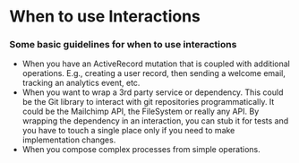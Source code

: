 # When to use Interactions

### Some basic guidelines for when to use interactions

* When you have an ActiveRecord mutation that is coupled with additional operations. E.g., creating a user record, then sending a welcome email, tracking an analytics event, etc.
* When you want to wrap a 3rd party service or dependency. This could be the Git library to interact with git repositories programmatically. It could be the Mailchimp API, the FileSystem or really any API. By wrapping the dependency in an interaction, you can stub it for tests and you have to touch a single place only if you need to make implementation changes.
* When you compose complex processes from simple operations.
